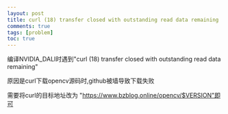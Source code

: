 ```yaml
---
layout: post
title: curl (18) transfer closed with outstanding read data remaining
comments: true
tags: [problem]
toc: true
---
```


编译NVIDIA_DALI时遇到"curl (18) transfer closed with outstanding read data remaining"

原因是curl下载opencv源码时,github被墙导致下载失败

需要将curl的目标地址改为
"https://www.bzblog.online/opencv/$VERSION"即可

